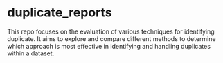 # duplicate_reports
 This repo focuses on the evaluation of various techniques for identifying duplicate. It aims to explore and compare different methods to determine which approach is most effective in identifying and handling duplicates within a dataset.
